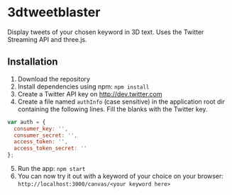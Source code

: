 3dtweetblaster
==============
Display tweets of your chosen keyword in 3D text. Uses the Twitter Streaming API and three.js.

Installation
------------
1. Download the repository
2. Install dependencies using npm: `npm install`
3. Create a Twitter API key on http://dev.twitter.com
4. Create a file named `authInfo` (case sensitive) in the application root dir containing the following lines. Fill the blanks with the Twitter key.
```javascript
var auth = {
  consumer_key: '',
  consumer_secret: '',
  access_token: '',
  access_token_secret: ''
};
```
5. Run the app: `npm start`
6. You can now try it out with a keyword of your choice on your browser: 
`http://localhost:3000/canvas/<your keyword here>`
